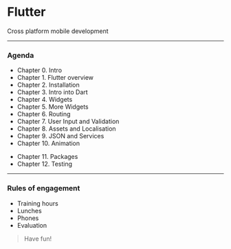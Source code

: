 # Flutter 
Cross platform mobile development 

 
---
### Agenda
- Chapter 0. Intro
- Chapter 1. Flutter overview
- Chapter 2. Installation
- Chapter 3. Intro into Dart
- Chapter 4. Widgets
- Chapter 5. More Widgets
- Chapter 6. Routing
- Chapter 7. User Input and Validation
- Chapter 8. Assets and Localisation
- Chapter 9. JSON and Services
- Chapter 10. Animation
<!-- - Chapter 11. Platform Channels -->
- Chapter 11. Packages
- Chapter 12. Testing
<!-- - Chapter 14. New in Beta 3 -->

---
### Rules of engagement
- Training hours
- Lunches 
- Phones
- Evaluation
 
> Have fun!
 
 
